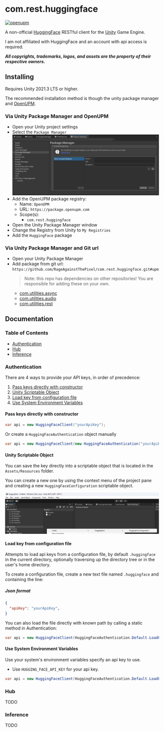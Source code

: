 # com.rest.huggingface

[![openupm](https://img.shields.io/npm/v/com.rest.huggingface?label=openupm&registry_uri=https://package.openupm.com)](https://openupm.com/packages/com.rest.huggingface/)

A non-official [HuggingFace](https://huggingface.co/) RESTful client for the [Unity](https://unity.com/) Game Engine.

I am not affiliated with HuggingFace and an account with api access is required.

***All copyrights, trademarks, logos, and assets are the property of their respective owners.***

## Installing

Requires Unity 2021.3 LTS or higher.

The recommended installation method is though the unity package manager and [OpenUPM](https://openupm.com/packages/com.openai.unity).

### Via Unity Package Manager and OpenUPM

- Open your Unity project settings
- Select the `Package Manager`
![scoped-registries](images/package-manager-scopes.png)
- Add the OpenUPM package registry:
  - Name: `OpenUPM`
  - URL: `https://package.openupm.com`
  - Scope(s):
    - `com.rest.huggingface`
- Open the Unity Package Manager window
- Change the Registry from Unity to `My Registries`
- Add the `HuggingFace` package

### Via Unity Package Manager and Git url

- Open your Unity Package Manager
- Add package from git url: `https://github.com/RageAgainstThePixel/com.rest.huggingface.git#upm`
  > Note: this repo has dependencies on other repositories! You are responsible for adding these on your own.
  - [com.utilities.async](https://github.com/RageAgainstThePixel/com.utilities.async)
  - [com.utilities.audio](https://github.com/RageAgainstThePixel/com.utilities.audio)
  - [com.utilities.rest](https://github.com/RageAgainstThePixel/com.utilities.rest)

## Documentation

### Table of Contents

- [Authentication](#authentication)
- [Hub](#hub)
- [Inference](#inference)

### Authentication

There are 4 ways to provide your API keys, in order of precedence:

1. [Pass keys directly with constructor](#pass-keys-directly-with-constructor)
2. [Unity Scriptable Object](#unity-scriptable-object)
3. [Load key from configuration file](#load-key-from-configuration-file)
4. [Use System Environment Variables](#use-system-environment-variables)

#### Pass keys directly with constructor

```csharp
var api = new HuggingFaceClient("yourApiKey");
```

Or create a `HuggingFaceAuthentication` object manually

```csharp
var api = new HuggingFaceClient(new HuggingFaceAuthentication("yourApiKey"));
```

#### Unity Scriptable Object

You can save the key directly into a scriptable object that is located in the `Assets/Resources` folder.

You can create a new one by using the context menu of the project pane and creating a new `HuggingFaceConfiguration` scriptable object.

![Create new HuggingFaceConfiguration](images/create-scriptable-object.png)

#### Load key from configuration file

Attempts to load api keys from a configuration file, by default `.huggingface` in the current directory, optionally traversing up the directory tree or in the user's home directory.

To create a configuration file, create a new text file named `.huggingface` and containing the line:

##### Json format

```json
{
  "apiKey": "yourApiKey",
}
```

You can also load the file directly with known path by calling a static method in Authentication:

```csharp
var api = new HuggingFaceClient(HuggingFaceAuthentication.Default.LoadFromDirectory("your/path/to/.huggingface"));;
```

#### Use System Environment Variables

Use your system's environment variables specify an api key to use.

- Use `HUGGING_FACE_API_KEY` for your api key.

```csharp
var api = new HuggingFaceClient(HuggingFaceAuthentication.Default.LoadFromEnvironment());
```

### Hub

TODO

### Inference

TODO